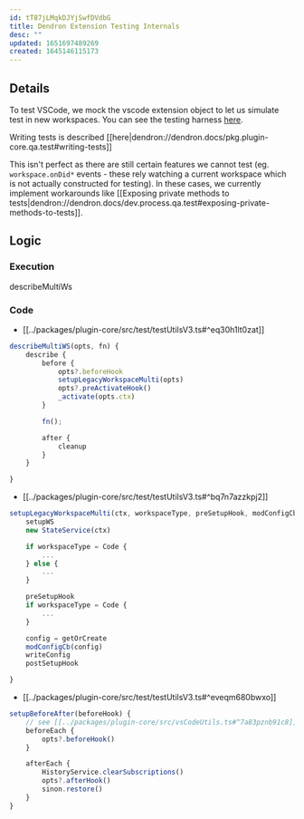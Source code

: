 ```yaml
---
id: tT87jLMqkDJYjSwfDVdbG
title: Dendron Extension Testing Internals
desc: ""
updated: 1651697489269
created: 1645146115173
---
```


## Details

To test VSCode, we mock the vscode extension object to let us simulate test in new workspaces. You can see the testing harness [here](https://github.com/dendronhq/dendron/blob/master/packages/plugin-core/src/test/testUtilsV3.ts#L464:L464).

Writing tests is described [[here|dendron://dendron.docs/pkg.plugin-core.qa.test#writing-tests]]

This isn't perfect as there are still certain features we cannot test (eg. `workspace.onDid*` events - these rely watching a current workspace which is not actually constructed for testing). In these cases, we currently implement workarounds like [[Exposing private methods to tests|dendron://dendron.docs/dev.process.qa.test#exposing-private-methods-to-tests]].

## Logic

### Execution

describeMultiWs

### Code

- [[../packages/plugin-core/src/test/testUtilsV3.ts#^eq30h1lt0zat]]

```ts
describeMultiWS(opts, fn) {
	describe {
		before {
			opts?.beforeHook
			setupLegacyWorkspaceMulti(opts)
			opts?.preActivateHook()
			_activate(opts.ctx)
		}

		fn();

		after {
			cleanup
		}
	}

}
```

- [[../packages/plugin-core/src/test/testUtilsV3.ts#^bq7n7azzkpj2]]

```ts
setupLegacyWorkspaceMulti(ctx, workspaceType, preSetupHook, modConfigCb, postSetupHook) {
	setupWS
	new StateService(ctx)

	if workspaceType = Code {
		...
	} else {
		...
	}

	preSetupHook
	if workspaceType = Code {
		...
	}

	config = getOrCreate
	modConfigCb(config)
	writeConfig
	postSetupHook

}
```

- [[../packages/plugin-core/src/test/testUtilsV3.ts#^eveqm680bwxo]]

```ts
setupBeforeAfter(beforeHook) {
	// see [[../packages/plugin-core/src/vsCodeUtils.ts#^7a83pznb91c8]]
	beforeEach {
		opts?.beforeHook()
	}

	afterEach {
		HistoryService.clearSubscriptions()
		opts?.afterHook()
		sinon.restore()
	}
}
```
